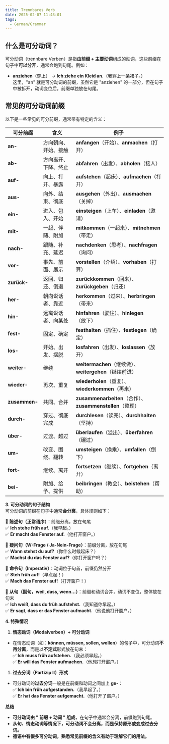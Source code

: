 ```yaml
---
title: Trennbares Verb
date: 2025-02-07 11:43:01
tags: 
  - German/Grammar
---
```


## 什么是可分动词？

可分动词（trennbare Verben）是指**由前缀 + 主要动词**组成的动词，这些前缀在句子中**可以分开**，通常会跑到句尾。例如：

 - **anziehen**（穿上） → **Ich ziehe ein Kleid an.**（我穿上一条裙子。）  
 这里，"an" 就是可分动词的前缀，虽然它是 "anziehen" 的一部分，但在句子中被拆开，动词变位后，前缀单独放在句尾。

## 常见的可分动词前缀

 以下是一些常见的可分前缀，通常带有特定的含义：  

| **可分前缀** | **含义**                          | **例子**                                |
|-------------|---------------------------------|-------------------------------------|
| **an-**     | 方向朝向、开始、接触             | **anfangen**（开始）、**anmachen**（打开） |
| **ab-**     | 方向离开、下降、终止             | **abfahren**（出发）、**abholen**（接人） |
| **auf-**    | 向上、打开、暴露                 | **aufstehen**（起床）、**aufmachen**（打开） |
| **aus-**    | 向外、结束、彻底                 | **ausgehen**（外出）、**ausmachen**（关掉） |
| **ein-**    | 进入、包入、开始                 | **einsteigen**（上车）、**einladen**（邀请） |
| **mit-**    | 一起、伴随、附加                 | **mitkommen**（一起来）、**mitnehmen**（带走） |
| **nach-**   | 跟随、补充、延迟                 | **nachdenken**（思考）、**nachfragen**（询问） |
| **vor-**    | 事先、前面、展示                 | **vorstellen**（介绍）、**vorhaben**（打算） |
| **zurück-** | 返回、归还、倒退                 | **zurückkommen**（回来）、**zurückgeben**（归还） |
| **her-**    | 朝向说话者、靠近                 | **herkommen**（过来）、**herbringen**（带来） |
| **hin-**    | 远离说话者、向某处               | **hinfahren**（驶往）、**hinlegen**（放下） |
| **fest-**   | 固定、确定                       | **festhalten**（抓住）、**festlegen**（确定） |
| **los-**    | 开始、出发、摆脱                 | **losfahren**（出发）、**loslassen**（放开） |
| **weiter-** | 继续                            | **weitermachen**（继续做）、**weitergehen**（继续前进） |
| **wieder-** | 再次、重复                       | **wiederholen**（重复）、**wiederkommen**（再来） |
| **zusammen-** | 共同、合并                      | **zusammenarbeiten**（合作）、**zusammenstellen**（整理） |
| **durch-**  | 穿过、彻底完成                   | **durchlesen**（读完）、**durchhalten**（坚持） |
| **über-**   | 过渡、越过                      | **überlaufen**（溢出）、**überfahren**（碾过） |
| **um-**     | 改变、围绕、翻转                 | **umsteigen**（换乘）、**umfallen**（倒下） |
| **fort-**   | 继续、离开                       | **fortsetzen**（继续）、**fortgehen**（离开） |
| **bei-**    | 附加、给予、提供                 | **beibringen**（教会）、**beistehen**（帮助） |

 **3. 可分动词的句子结构**  
 可分动词的前缀在句子中通常**会分离**，具体规则如下：

 🔹 **陈述句（正常语序）**：前缀分离，放在句尾  
 ✅ **Ich stehe früh auf.**（我早起。）  
 ✅ **Er macht das Fenster auf.**（他打开窗户。）

 🔹 **疑问句（W-Frage / Ja-Nein-Frage）**：前缀分离，放在句尾  
 ✅ **Wann stehst du auf?**（你什么时候起床？）  
 ✅ **Machst du das Fenster auf?**（你打开窗户吗？）

 🔹 **命令句（Imperativ）**：动词位于句首，前缀仍然分开  
 ✅ **Steh früh auf!**（早点起！）  
 ✅ **Mach das Fenster auf!**（打开窗户！）

 🔹 **从句（副句，weil, dass, wenn…）**：前缀和动词合并，动词不变位，整体放在句末  
 ✅ **Ich weiß, dass du früh aufstehst.**（我知道你早起。）  
 ✅ **Er sagt, dass er das Fenster aufmacht.**（他说他打开窗户。）

 **4. 特殊情况**
 1. **情态动词（Modalverben）+ 可分动词**  
 - 在情态动词（如：**können, müssen, sollen, wollen**）的句子中，可分动词**不再分离**，而是以**不定式**形式放在句末：  
 ✅ **Ich muss früh aufstehen.**（我必须早起。）  
 ✅ **Er will das Fenster aufmachen.**（他想打开窗户。）

 1. **过去分词（Partizip II）形式**  
 - 可分动词的**过去分词**一般是在前缀和动词之间加上 **ge-**：  
 ✅ **Ich bin früh aufgestanden.**（我早起了。）  
 ✅ **Er hat das Fenster aufgemacht.**（他打开了窗户。）

 **总结**  
 - **可分动词由 " 前缀 + 动词 " 组成**，在句子中通常会分离，前缀跑到句尾。  
 - **从句、情态动词等情况下，可分动词不会分离，而是保持原形或变成过去分词。**  
 - **德语中有很多可分动词，熟悉常见前缀的含义有助于理解它们的用法。**
